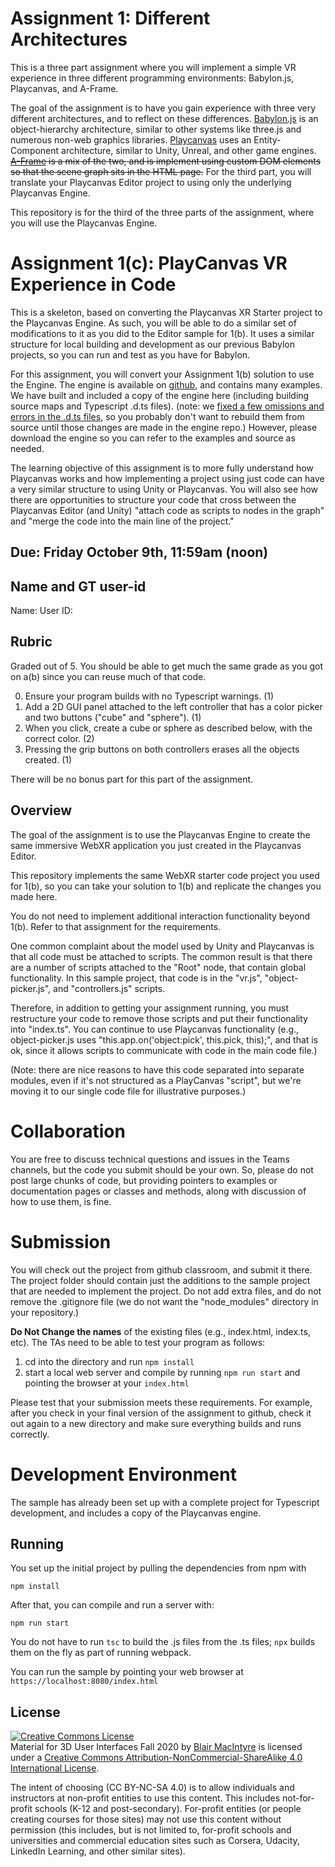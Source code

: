# Assignment 1:  Different Architectures

This is a three part assignment where you will implement a simple VR experience in three different programming environments: Babylon.js, Playcanvas, and A-Frame.

The goal of the assignment is to have you gain experience with three very different architectures, and to reflect on these differences.  [Babylon.js](https://babylonjs.org) is an object-hierarchy architecture, similar to other systems like three.js and numerous non-web graphics libraries.  [Playcanvas](https://playcanvas.com) uses an Entity-Component architecture, similar to Unity, Unreal, and other game engines.  ~~[A-Frame](https://aframe.io) is a mix of the two, and is implement using custom DOM elements so that the scene graph sits in the HTML page.~~  For the third part, you will translate your Playcanvas Editor project to using only the underlying Playcanvas Engine.

This repository is for the third of the three parts of the assignment, where you will use the Playcanvas Engine.

# Assignment 1(c):  PlayCanvas VR Experience in Code

This is a skeleton, based on converting the Playcanvas XR Starter project to the Playcanvas Engine. As such, you will be able to do a similar set of modifications to it as you did to the Editor sample for 1(b).  It uses a similar structure for local building and development as our previous Babylon projects, so you can run and test as you have for Babylon.

For this assignment, you will convert your Assignment 1(b) solution to use the Engine.  The engine is available on [github](https://github.com/playcanvas/engine), and contains many examples.  We have built and included a copy of the engine here (including building source maps and Typescript .d.ts files). (note: we [fixed a few omissions and errors in the .d.ts files](https://github.com/playcanvas/engine/issues/2458), so you probably don't want to rebuild them from source until those changes are made in the engine repo.)  However, please download the engine so you can refer to the examples and source as needed.

The learning objective of this assignment is to more fully understand how Playcanvas works and how implementing a project using just code can have a very similar structure to using Unity or Playcanvas.  You will also see how there are opportunities to structure your code that cross between the Playcanvas Editor (and Unity) "attach code as scripts to nodes in the graph" and "merge the code into the main line of the project."

## Due: Friday October 9th, 11:59am (noon)

## Name and GT user-id

Name: 
User ID:

## Rubric

Graded out of 5. You should be able to get much the same grade as you got on a(b) since you can reuse much of that code.

0. Ensure your program builds with no Typescript warnings. (1)
2. Add a 2D GUI panel attached to the left controller that has a color picker and two buttons ("cube" and "sphere"). (1)
3. When you click, create a cube or sphere as described below, with the correct color. (2)
4. Pressing the grip buttons on both controllers erases all the objects created. (1)

There will be no bonus part for this part of the assignment.

## Overview 

The goal of the assignment is to use the Playcanvas Engine to create the same immersive WebXR application you just created in the Playcanvas Editor.

This repository implements the same WebXR starter code project you used for 1(b), so you can take your solution to 1(b) and replicate the changes you made here.  

You do not need to implement additional interaction functionality beyond 1(b).  Refer to that assignment for the requirements.

One common complaint about the model used by Unity and Playcanvas is that all code must be attached to scripts.  The common result is that there are a number of scripts attached to the "Root" node, that contain global functionality.  In this sample project, that code is in the "vr.js", "object-picker.js", and "controllers.js" scripts.  

Therefore, in addition to getting your assignment running, you must restructure your code to remove those scripts and put their functionality into "index.ts".  You can continue to use Playcanvas functionality (e.g., object-picker.js uses "this.app.on('object:pick', this.pick, this);", and that is ok, since it allows scripts to communicate with code in the main code file.)

(Note: there are nice reasons to have this code separated into separate modules, even if it's not structured as a PlayCanvas "script", but we're moving it to our single code file for illustrative purposes.)

# Collaboration

You are free to discuss technical questions and issues in the Teams channels, but the code you submit should be your own.  So, please do not post large chunks of code, but providing pointers to examples or documentation pages or classes and methods, along with discussion of how to use them, is fine.

# Submission

You will check out the project from github classroom, and submit it there.  The project folder should contain just the additions to the sample project that are needed to implement the project.  Do not add extra files, and do not remove the .gitignore file (we do not want the "node_modules" directory in your repository.)

**Do Not Change the names** of the existing files (e.g., index.html, index.ts, etc).  The TAs need to be able to test your program as follows:

1. cd into the directory and run ```npm install```
2. start a local web server and compile by running ```npm run start``` and pointing the browser at your ```index.html```

Please test that your submission meets these requirements.  For example, after you check in your final version of the assignment to github, check it out again to a new directory and make sure everything builds and runs correctly.
 
# Development Environment

The sample has already been set up with a complete project for Typescript development, and includes a copy of the Playcanvas engine.

## Running 

You set up the initial project by pulling the dependencies from npm with 
```
npm install
```

After that, you can compile and run a server with:
```
npm run start
```

You do not have to run ```tsc``` to build the .js files from the .ts files;  ```npx``` builds them on the fly as part of running webpack.

You can run the sample by pointing your web browser at ```https://localhost:8080/index.html```

## License

<a rel="license" href="http://creativecommons.org/licenses/by-nc-sa/4.0/"><img alt="Creative Commons License" style="border-width:0" src="https://i.creativecommons.org/l/by-nc-sa/4.0/88x31.png" /></a><br /><span xmlns:dct="http://purl.org/dc/terms/" property="dct:title">Material for 3D User Interfaces Fall 2020</span> by <a xmlns:cc="http://creativecommons.org/ns#" href="https://github.blairmacintyre.me/3dui-class-f20" property="cc:attributionName" rel="cc:attributionURL">Blair MacIntyre</a> is licensed under a <a rel="license" href="http://creativecommons.org/licenses/by-nc-sa/4.0/">Creative Commons Attribution-NonCommercial-ShareAlike 4.0 International License</a>.

The intent of choosing (CC BY-NC-SA 4.0) is to allow individuals and instructors at non-profit entities to use this content.  This includes not-for-profit schools (K-12 and post-secondary). For-profit entities (or people creating courses for those sites) may not use this content without permission (this includes, but is not limited to, for-profit schools and universities and commercial education sites such as Corsera, Udacity, LinkedIn Learning, and other similar sites).   